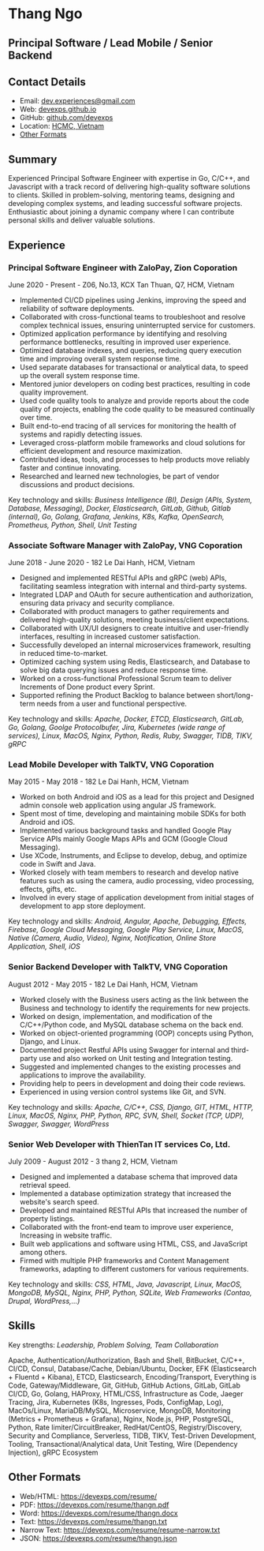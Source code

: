 # Thang Ngo

## Principal Software / Lead Mobile / Senior Backend

## Contact Details

* Email: [dev.experiences@gmail.com](mailto:dev.experiences@gmail.com)
* Web: [devexps.github.io](https://devexps.github.io)
* GitHub: [github.com/devexps](https://github.com/devexps)
* Location: [HCMC, Vietnam](https://en.wikipedia.org/wiki/Ho_Chi_Minh_City)
* [Other Formats](#other-formats)

## Summary

Experienced Principal Software Engineer with expertise in Go, C/C++, and Javascript with a track record of delivering high-quality software solutions to clients. Skilled in problem-solving, mentoring teams, designing and developing complex systems, and leading successful software projects. Enthusiastic about joining a dynamic company where I can contribute personal skills and deliver valuable solutions.


## Experience

### Principal Software Engineer with ZaloPay, Zion Coporation

June 2020 - Present - Z06, No.13, KCX Tan Thuan, Q7, HCM, Vietnam

* Implemented CI/CD pipelines using Jenkins, improving the speed and reliability of software deployments.
* Collaborated with cross-functional teams to troubleshoot and resolve complex technical issues, ensuring uninterrupted service for customers.
* Optimized application performance by identifying and resolving performance bottlenecks, resulting in improved user experience.
* Optimized database indexes, and queries, reducing query execution time and improving overall system response time.
* Used separate databases for transactional or analytical data, to speed up the overall system response time.
* Mentored junior developers on coding best practices, resulting in code quality improvement.
* Used code quality tools to analyze and provide reports about the code quality of projects, enabling the code quality to be measured continually over time.
* Built end-to-end tracing of all services for monitoring the health of systems and rapidly detecting issues.
* Leveraged cross-platform mobile frameworks and cloud solutions for efficient development and resource maximization.
* Contributed ideas, tools, and processes to help products move reliably faster and continue innovating.
* Researched and learned new technologies, be part of vendor discussions and product decisions.

Key technology and skills: _Business Intelligence (BI), Design (APIs, System, Database, Messaging), Docker, Elasticsearch, GitLab, Github, Gitlab (internal), Go, Golang, Grafana, Jenkins, K8s, Kafka, OpenSearch, Prometheus, Python, Shell, Unit Testing_

### Associate Software Manager with ZaloPay, VNG Coporation

June 2018 - June 2020 - 182 Le Dai Hanh, HCM, Vietnam

* Designed and implemented RESTful APIs and gRPC (web) APIs, facilitating seamless integration with internal and third-party systems.
* Integrated LDAP and OAuth for secure authentication and authorization, ensuring data privacy and security compliance.
* Collaborated with product managers to gather requirements and delivered high-quality solutions, meeting business/client expectations.
* Collaborated with UX/UI designers to create intuitive and user-friendly interfaces, resulting in increased customer satisfaction.
* Successfully developed an internal microservices framework, resulting in reduced time-to-market.
* Optimized caching system using Redis, Elasticsearch, and Database to solve big data querying issues and reduce response time.
* Worked on a cross-functional Professional Scrum team to deliver Increments of Done product every Sprint.
* Supported refining the Product Backlog to balance between short/long-term needs from a user and functional perspective.

Key technology and skills: _Apache, Docker, ETCD, Elasticsearch, GitLab, Go, Golang, Goolge Protocolbufer, Jira, Kubernetes (wide range of services), Linux, MacOS, Nginx, Python, Redis, Ruby, Swagger, TIDB, TIKV, gRPC_

### Lead Mobile Developer with TalkTV, VNG Coporation

May 2015 - May 2018 - 182 Le Dai Hanh, HCM, Vietnam

* Worked on both Android and iOS as a lead for this project and Designed admin console web application using angular JS framework.
* Spent most of time, developing and maintaining mobile SDKs for both Android and iOS.
* Implemented various background tasks and handled Google Play Service APIs mainly Google Maps APIs and GCM (Google Cloud Messaging).
* Use XCode, Instruments, and Eclipse to develop, debug, and optimize code in Swift and Java.
* Worked closely with team members to research and develop native features such as using the camera, audio processing, video processing, effects, gifts, etc.
* Involved in every stage of application development from initial stages of development to app store deployment.

Key technology and skills: _Android, Angular, Apache, Debugging, Effects, Firebase, Google Cloud Messaging, Google Play Service, Linux, MacOS, Native (Camera, Audio, Video), Nginx, Notification, Online Store Application, Shell, iOS_

### Senior Backend Developer with TalkTV, VNG Coporation

August 2012 - May 2015 - 182 Le Dai Hanh, HCM, Vietnam

* Worked closely with the Business users acting as the link between the Business and technology to identify the requirements for new projects.
* Worked on design, implementation, and modification of the C/C++/Python code, and MySQL database schema on the back end.
* Worked on object-oriented programming (OOP) concepts using Python, Django, and Linux.
* Documented project Restful APIs using Swagger for internal and third-party use and also worked on Unit testing and Integration testing.
* Suggested and implemented changes to the existing processes and applications to improve the availability.
* Providing help to peers in development and doing their code reviews.
* Experienced in using version control systems like Git, and SVN.

Key technology and skills: _Apache, C/C++, CSS, Django, GIT, HTML, HTTP, Linux, MacOS, Nginx, PHP, Python, RPC, SVN, Shell, Socket (TCP, UDP), Swagger, Swagger, WordPress_

### Senior Web Developer with ThienTan IT services Co, Ltd.

July 2009 - August 2012 - 3 thang 2, HCM, Vietnam

* Designed and implemented a database schema that improved data retrieval speed.
* Implemented a database optimization strategy that increased the website's search speed.
* Developed and maintained RESTful APIs that increased the number of property listings.
* Collaborated with the front-end team to improve user experience, Increasing in website traffic.
* Built web applications and software using HTML, CSS, and JavaScript among others.
* Firmed with multiple PHP frameworks and Content Management frameworks, adapting to different customers for various requirements.

Key technology and skills: _CSS, HTML, Java, Javascript, Linux, MacOS, MongoDB, MySQL, Nginx, PHP, Python, SQLite, Web Frameworks (Contao, Drupal, WordPress,...)_

## Skills

Key strengths: _Leadership, Problem Solving, Team Collaboration_

Apache, Authentication/Authorization, Bash and Shell, BitBucket, C/C++, CI/CD, Consul, Database/Cache, Debian/Ubuntu, Docker, EFK (Elasticsearch + Fluentd + Kibana), ETCD, Elasticsearch, Encoding/Transport, Everything is Code, Gateway/Middleware, Git, GitHub, GitHub Actions, GitLab, GitLab CI/CD, Go, Golang, HAProxy, HTML/CSS, Infrastructure as Code, Jaeger Tracing, Jira, Kubernetes (K8s, Ingresses, Pods, ConfigMap, Log), MacOs/Linux, MariaDB/MySQL, Microservice, MongoDB, Monitoring (Metrics + Prometheus + Grafana), Nginx, Node.js, PHP, PostgreSQL, Python, Rate limiter/CircuitBreaker, RedHat/CentOS, Registry/Discovery, Security and Compliance, Serverless, TIDB, TIKV, Test-Driven Development, Tooling, Transactional/Analytical data, Unit Testing, Wire (Dependency Injection), gRPC Ecosystem

## Other Formats

* Web/HTML: <https://devexps.com/resume/>
* PDF: <https://devexps.com/resume/thangn.pdf>
* Word: <https://devexps.com/resume/thangn.docx>
* Text: <https://devexps.com/resume/thangn.txt>
* Narrow Text: <https://devexps.com/resume/resume-narrow.txt>
* JSON: <https://devexps.com/resume/thangn.json>
